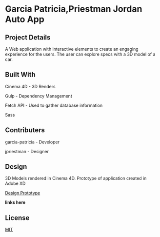# Garcia Patricia,Priestman Jordan Auto App

## Project Details
A Web application with interactive elements to create an engaging experience for the users. The user can explore specs with a 3D model of a car.


## Built With
Cinema 4D - 3D Renders

Gulp - Dependency Management

Fetch API - Used to gather database information

Sass


## Contributers
garcia-patricia - Developer

jpriestman - Designer


## Design
3D Models rendered in Cinema 4D.
Prototype of application created in Adobe XD 

[Design Prototype](https://projects.invisionapp.com/prototype/Maseratti-Website-cjpf1290q0092tq01ngt4qp1w)

**links here**


## License
[MIT](https://choosealicense.com/licenses/mit/)
